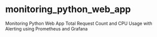 # monitoring_python_web_app
Monitoring Python Web App Total Request Count and CPU Usage with Alerting using Prometheus and Grafana
